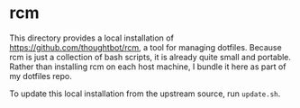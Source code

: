 # rcm

This directory provides a local installation of
<https://github.com/thoughtbot/rcm>, a tool for managing dotfiles. Because rcm
is just a collection of bash scripts, it is already quite small and portable.
Rather than installing rcm on each host machine, I bundle it here as part of my
dotfiles repo.

To update this local installation from the upstream source, run `update.sh`.
